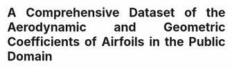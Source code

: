 <div align="justify">  
  
  # A Comprehensive Dataset of the Aerodynamic and Geometric Coefficients of Airfoils in the Public Domain
</div>
